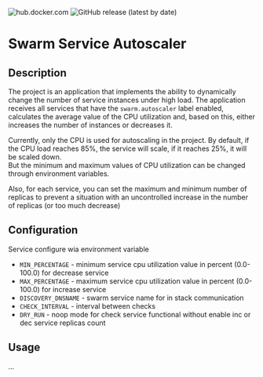 ![hub.docker.com](https://img.shields.io/docker/pulls/eluki/swarm-service-autoscaler.svg)
![GitHub release (latest by date)](https://img.shields.io/github/v/release/amest/swarm-autoscaler)

# Swarm Service Autoscaler

## Description

The project is an application that implements the ability to dynamically change the number of service instances under high load. The application receives all services that have the `swarm.autoscaler` label enabled, calculates the average value of the CPU utilization and, based on this, either increases the number of instances or decreases it.

Currently, only the CPU is used for autoscaling in the project. By default, if the CPU load reaches 85%, the service will scale, if it reaches 25%, it will be scaled down.   
But the minimum and maximum values ​​of CPU utilization can be changed through environment variables.

Also, for each service, you can set the maximum and minimum number of replicas to prevent a situation with an uncontrolled increase in the number of replicas (or too much decrease)

## Configuration

Service configure wia environment variable

* `MIN_PERCENTAGE` - minimum service cpu utilization value in percent (0.0-100.0) for decrease service
* `MAX_PERCENTAGE` - maximum service cpu utilization value in percent (0.0-100.0) for increase service
* `DISCOVERY_DNSNAME` - swarm service name for in stack communication
* `CHECK_INTERVAL` - interval between checks
* `DRY_RUN` - noop mode for check service functional without enable inc or dec service replicas count


## Usage
...
